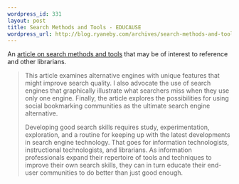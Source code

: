 ```yaml
--- 
wordpress_id: 331
layout: post
title: Search Methods and Tools - EDUCAUSE
wordpress_url: http://blog.ryaneby.com/archives/search-methods-and-tools-educause/
---
```

An <a href="http://www.educause.edu/apps/eq/eqm06/eqm0632.asp">article on search methods and tools</a> that may be of interest to reference and other librarians.

<blockquote>This article examines alternative engines with unique features that might improve search quality. I also advocate the use of search engines that graphically illustrate what searchers miss when they use only one engine. Finally, the article explores the possibilities for using social bookmarking communities as the ultimate search engine alternative.

Developing good search skills requires study, experimentation, exploration, and a routine for keeping up with the latest developments in search engine technology. That goes for information technologists, instructional technologists, and librarians. As information professionals expand their repertoire of tools and techniques to improve their own search skills, they can in turn educate their end-user communities to do better than just good enough.</blockquote>
